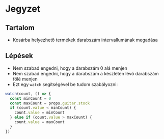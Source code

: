 # Jegyzet

## Tartalom
- Kosárba helyezhető termékek darabszám intervallumának megadása

## Lépések
- Nem szabad engedni, hogy a darabszám 0 alá menjen
- Nem szabad engedni, hogy a darabszám a készleten lévő darabszám fölé menjen
- Ezt egy `watch` segítségével be tudom szabályozni:

```js
watch(count, () => {
  const minCount = 0
  const maxCount = props.guitar.stock
  if (count.value < minCount) {
    count.value = minCount
  } else if (count.value > maxCount) {
    count.value = maxCount
  }
})
```